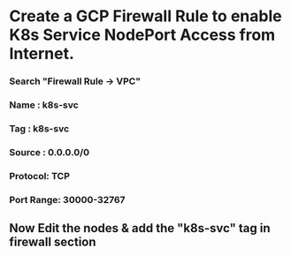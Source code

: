# Create a GCP Firewall Rule to enable K8s Service NodePort Access from Internet.



### Search "Firewall Rule -> VPC" 

### Name : k8s-svc 
### Tag  : k8s-svc 
### Source : 0.0.0.0/0
### Protocol: TCP
### Port Range: 30000-32767


## Now Edit the nodes & add the "k8s-svc" tag in firewall section 
